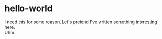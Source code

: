 # hello-world
I need this for some reason.
Let's pretend I've written something interesting here.<br>
Uhm.
